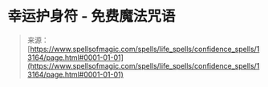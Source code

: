 <!--yml

分类: 未分类

日期: 2024-06-12 18:51:26

-->

# 幸运护身符 - 免费魔法咒语

> 来源：[https://www.spellsofmagic.com/spells/life_spells/confidence_spells/13164/page.html#0001-01-01](https://www.spellsofmagic.com/spells/life_spells/confidence_spells/13164/page.html#0001-01-01)
